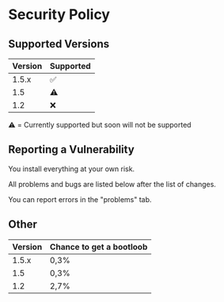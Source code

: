 # Security Policy

## Supported Versions


| Version | Supported          |        
| ------- | ------------------ |
| 1.5.x   | :white_check_mark: |
| 1.5     | :warning:          |
| 1.2     | :x:                |

:warning: = Currently supported but soon will not be supported 

## Reporting a Vulnerability

You install everything at your own risk. 

All problems and bugs are listed below after the list of changes.

You can report errors in the "problems" tab.
## Other  
| Version | Chance to get a bootloob |
| ------- | -------------------------|
| 1.5.x   | 0,3%                     |
| 1.5     | 0,3%                     |
| 1.2     | 2,7%      | Lots of bugs |
